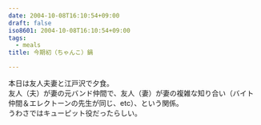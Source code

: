 ```yaml
---
date: 2004-10-08T16:10:54+09:00
draft: false
iso8601: 2004-10-08T16:10:54+09:00
tags:
  - meals
title: 今期初（ちゃんこ）鍋

---
```


本日は友人夫妻と江戸沢で夕食。  
友人（夫）が妻の元バンド仲間で、友人（妻）が妻の複雑な知り合い（バイト仲間＆エレクトーンの先生が同じ、etc）、という関係。  
うわさではキューピット役だったらしい。
